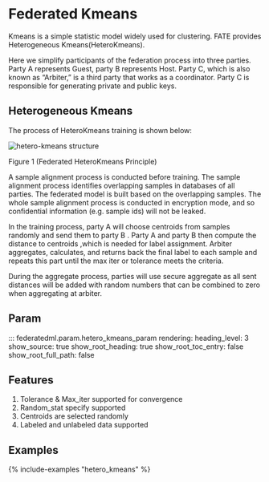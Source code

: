 # Federated Kmeans

Kmeans is a simple statistic model widely used for clustering. FATE
provides Heterogeneous Kmeans(HeteroKmeans).


Here we simplify participants of the federation process into three
parties. Party A represents Guest, party B represents Host. Party C,
which is also known as “Arbiter,” is a third party that works as a
coordinator. Party C is responsible for generating private and public
keys.

## Heterogeneous Kmeans

The process of HeteroKmeans training is shown below:

![hetero-kmeans structure](../../images/heterokmeans.png)

Figure 1 (Federated HeteroKmeans Principle)

A sample alignment process is conducted before training. The sample
alignment process identifies overlapping samples in databases of all
parties. The federated model is built based on the overlapping samples.
The whole sample alignment process is conducted in encryption mode, and
so confidential information (e.g. sample ids) will not be leaked.

In the training process, party A will choose centroids from samples
randomly and send them to party B . Party A and party B then compute the
distance to centroids ,which is needed for label assignment. Arbiter
aggregates, calculates, and returns back the final label to each sample
and repeats this part until the max iter or tolerance meets the
criteria.

During the aggregate process, parties will use secure aggregate as all
sent distances will be added with random numbers that can be combined to
zero when aggregating at arbiter.

## Param

::: federatedml.param.hetero_kmeans_param
    rendering:
      heading_level: 3
      show_source: true
      show_root_heading: true
      show_root_toc_entry: false
      show_root_full_path: false

## Features

1.  Tolerance & Max\_iter supported for convergence
2.  Random\_stat specify supported
3.  Centroids are selected randomly
4.  Labeled and unlabeled data supported


## Examples

{% include-examples "hetero_kmeans" %}